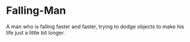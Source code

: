 # Falling-Man
A man who is falling faster and faster, trying to dodge objects to make his life just a little bit longer.
